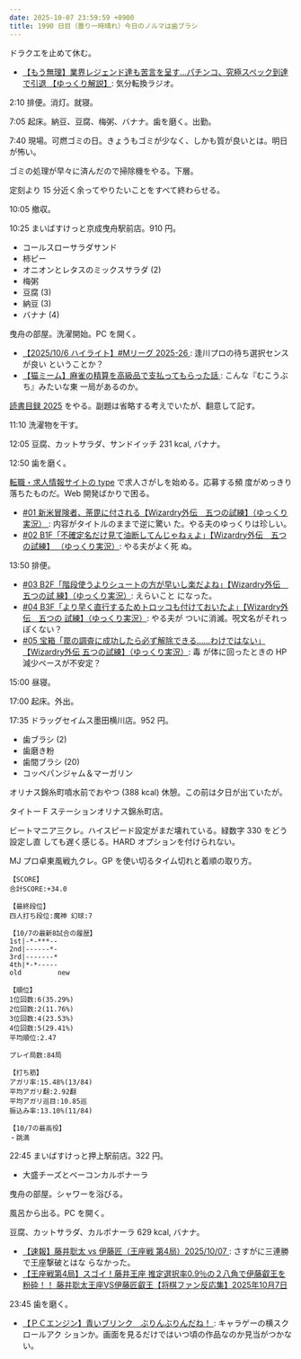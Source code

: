 ```yaml
---
date: 2025-10-07 23:59:59 +0900
title: 1990 日目（曇り一時晴れ）今日のノルマは歯ブラシ
---
```


ドラクエを止めて休む。

* [【もう無理】業界レジェンド達も苦言を呈す…パチンコ、究極スペック到達で引退
  【ゆっくり解説】](https://www.youtube.com/watch?v=poZMzEFdTb0): 気分転換ラジオ。

2:10 排便。消灯。就寝。

7:05 起床。納豆、豆腐、梅粥、バナナ。歯を磨く。出勤。

7:40 現場。可燃ゴミの日。きょうもゴミが少なく、しかも質が良いとは。明日が怖い。

ゴミの処理が早々に済んだので掃除機をやる。下層。

定刻より 15 分近く余ってやりたいことをすべて終わらせる。

10:05 撤収。

10:25 まいばすけっと京成曳舟駅前店。910 円。

* コールスローサラダサンド
* 柿ピー
* オニオンとレタスのミックスサラダ (2)
* 梅粥
* 豆腐 (3)
* 納豆 (3)
* バナナ (4)

曳舟の部屋。洗濯開始。PC を開く。

* [【2025/10/6 ハイライト】#Mリーグ 2025-26
  ](https://www.youtube.com/watch?v=Y8NDSj75SD8): 逢川プロの待ち選択センスが良い
  ということか？
* [【猫ミーム】麻雀の精算を高級品で支払ってもらった話
  ](https://www.youtube.com/watch?v=boE-cZ7OCpI): こんな『むこうぶち』みたいな東
  一局があるのか。

[読書目録 2025][316] をやる。副題は省略する考えでいたが、翻意して記す。

11:10 洗濯物を干す。

12:05 豆腐、カットサラダ、サンドイッチ 231 kcal, バナナ。

12:50 歯を磨く。

[転職・求人情報サイトの type](https://type.jp/) で求人さがしを始める。応募する頻
度がめっきり落ちたものだ。Web 開発ばかりで困る。

* [#01 新米冒険者、荼毘に付される【Wizardry外伝　五つの試練】（ゆっくり実況）
  ](https://www.youtube.com/watch?v=3agb2vGp5dY): 内容がタイトルのままで逆に驚い
  た。やる夫のゆっくりは珍しい。
* [#02 B1F「不確定名だけ見て油断してんじゃねぇよ」【Wizardry外伝　五つの試練】
  （ゆっくり実況）](https://www.youtube.com/watch?v=0I6Z-bkyFnQ): やる夫がよく死
  ぬ。

13:50 排便。

* [#03 B2F「階段使うよりシュートの方が早いし楽だよね」【Wizardry外伝　五つの試
  練】（ゆっくり実況）](https://www.youtube.com/watch?v=Nex_kq-TUZI): えらいこと
  になった。
* [#04 B3F「より早く直行するためトロッコも付けておいたよ」【Wizardry外伝　五つの
  試練】（ゆっくり実況）](https://www.youtube.com/watch?v=b8Og9m_0ddE): やる夫が
  ついに消滅。呪文名がそれっぽくない？
* [#05 宝箱「罠の調査に成功したら必ず解除できる……わけではない」【Wizardry外伝
  五つの試練】（ゆっくり実況）](https://www.youtube.com/watch?v=_Oatq7OcnPg): 毒
  が体に回ったときの HP 減少ペースが不安定？

15:00 昼寝。

17:00 起床。外出。

17:35 ドラッグセイムス墨田横川店。952 円。

* 歯ブラシ (2)
* 歯磨き粉
* 歯間ブラシ (20)
* コッペパンジャム＆マーガリン

オリナス錦糸町噴水前でおやつ (388 kcal) 休憩。この前は夕日が出ていたが。

タイトー F ステーションオリナス錦糸町店。

ビートマニア三クレ。ハイスピード設定がまだ壊れている。緑数字 330 をどう設定し直
しても遅く感じる。HARD オプションを付けられない。

MJ プロ卓東風戦九クレ。GP を使い切るタイム切れと着順の取り方。

```text
【SCORE】
合計SCORE:+34.0

【最終段位】
四人打ち段位:魔神 幻球:7

【10/7の最新8試合の履歴】
1st|-*-***--
2nd|------*-
3rd|-------*
4th|*-*-----
old         new

【順位】
1位回数:6(35.29%)
2位回数:2(11.76%)
3位回数:4(23.53%)
4位回数:5(29.41%)
平均順位:2.47

プレイ局数:84局

【打ち筋】
アガリ率:15.48%(13/84)
平均アガリ翻:2.92翻
平均アガリ巡目:10.85巡
振込み率:13.10%(11/84)

【10/7の最高役】
・跳満
```

22:45 まいばすけっと押上駅前店。322 円。

* 大盛チーズとベーコンカルボナーラ

曳舟の部屋。シャワーを浴びる。

風呂から出る。PC を開く。

豆腐、カットサラダ、カルボナーラ 629 kcal, バナナ。

* [【速報】藤井聡太 vs 伊藤匠（王座戦 第4局）2025/10/07
  ](https://www.youtube.com/watch?v=DtDcmoCBbOk): さすがに三連勝で王座撃破とはな
  らなかった。
* [【王座戦第4局】スゴイ！藤井王座 推定選択率0.9％の２八角で伊藤叡王を粉砕！！
  藤井聡太王座VS伊藤匠叡王【将棋ファン反応集】2025年10月7日
  ](https://www.youtube.com/watch?v=rwq7_zhNSoA)

23:45 歯を磨く。

* [【ＰＣエンジン】青いブリンク　ぶりんぶりんだね！
  ](https://www.youtube.com/watch?v=MOUd3Jwpvjk): キャラゲーの横スクロールアク
  ションか。画面を見るだけではいつ頃の作品なのか見当がつかない。

[316]: <https://github.com/showa-yojyo/notebook/issues/316>
